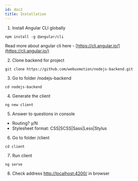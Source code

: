 ```yaml
---
id: doc2
title: Installation
---
```



1. Install Angular CLI globally
```
npm install -g @angular/cli
```
Read more about angular cli here - [https://cli.angular.io/](https://cli.angular.io/)

2. Clone backend for project
```
git clone https://github.com/webuxmotion/nodejs-backend.git
```

3. Go to folder /nodejs-backend
```
cd nodejs-backend
```

4. Generate the client
```
ng new client
```

5. Answer to questions in console

- Routing? y/N
- Stylesheet format: CSS|SCSS|Sass|Less|Stylus

6. Go to folder /client
```
cd client
```

7. Run client
```
ng serve
```

8. Check address [http://localhost:4200/](http://localhost:4200/) in browser